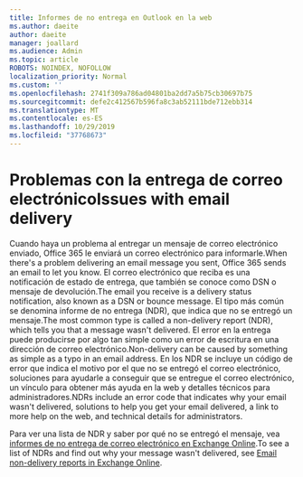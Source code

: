 ```yaml
---
title: Informes de no entrega en Outlook en la web
ms.author: daeite
author: daeite
manager: joallard
ms.audience: Admin
ms.topic: article
ROBOTS: NOINDEX, NOFOLLOW
localization_priority: Normal
ms.custom: ''
ms.openlocfilehash: 2741f309a786ad04801ba2dd7a5b75cb30697b75
ms.sourcegitcommit: defe2c412567b596fa8c3ab52111bde712ebb314
ms.translationtype: MT
ms.contentlocale: es-ES
ms.lasthandoff: 10/29/2019
ms.locfileid: "37768673"
---
```

# <a name="issues-with-email-delivery"></a><span data-ttu-id="8198c-102">Problemas con la entrega de correo electrónico</span><span class="sxs-lookup"><span data-stu-id="8198c-102">Issues with email delivery</span></span>

<span data-ttu-id="8198c-103">Cuando haya un problema al entregar un mensaje de correo electrónico enviado, Office 365 le enviará un correo electrónico para informarle.</span><span class="sxs-lookup"><span data-stu-id="8198c-103">When there's a problem delivering an email message you sent, Office 365 sends an email to let you know.</span></span> <span data-ttu-id="8198c-104">El correo electrónico que reciba es una notificación de estado de entrega, que también se conoce como DSN o mensaje de devolución.</span><span class="sxs-lookup"><span data-stu-id="8198c-104">The email you receive is a delivery status notification, also known as a DSN or bounce message.</span></span> <span data-ttu-id="8198c-105">El tipo más común se denomina informe de no entrega (NDR), que indica que no se entregó un mensaje.</span><span class="sxs-lookup"><span data-stu-id="8198c-105">The most common type is called a non-delivery report (NDR), which tells you that a message wasn't delivered.</span></span> <span data-ttu-id="8198c-106">El error en la entrega puede producirse por algo tan simple como un error de escritura en una dirección de correo electrónico.</span><span class="sxs-lookup"><span data-stu-id="8198c-106">Non-delivery can be caused by something as simple as a typo in an email address.</span></span> <span data-ttu-id="8198c-107">En los NDR se incluye un código de error que indica el motivo por el que no se entregó el correo electrónico, soluciones para ayudarle a conseguir que se entregue el correo electrónico, un vínculo para obtener más ayuda en la web y detalles técnicos para administradores.</span><span class="sxs-lookup"><span data-stu-id="8198c-107">NDRs include an error code that indicates why your email wasn't delivered, solutions to help you get your email delivered, a link to more help on the web, and technical details for administrators.</span></span>

<span data-ttu-id="8198c-108">Para ver una lista de NDR y saber por qué no se entregó el mensaje, vea [informes de no entrega de correo electrónico en Exchange Online](https://docs.microsoft.com/exchange/mail-flow-best-practices/non-delivery-reports-in-exchange-online/non-delivery-reports-in-exchange-online).</span><span class="sxs-lookup"><span data-stu-id="8198c-108">To see a list of NDRs and find out why your message wasn't delivered, see [Email non-delivery reports in Exchange Online](https://docs.microsoft.com/exchange/mail-flow-best-practices/non-delivery-reports-in-exchange-online/non-delivery-reports-in-exchange-online).</span></span>